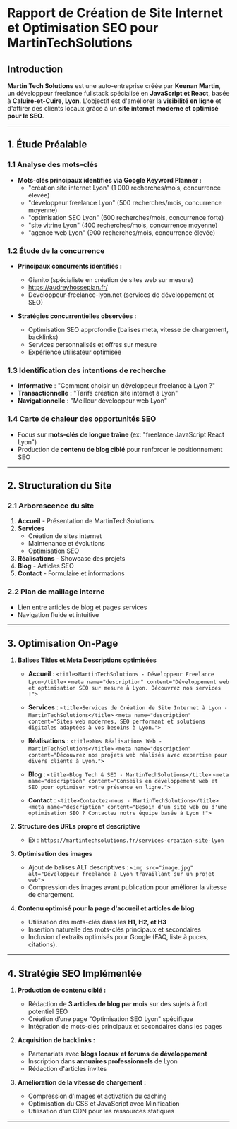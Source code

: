 # Rapport de Création de Site Internet et Optimisation SEO pour MartinTechSolutions

## Introduction

**Martin Tech Solutions** est une auto-entreprise créée par **Keenan Martin**, un développeur freelance fullstack spécialisé en **JavaScript et React**, basée à **Caluire-et-Cuire, Lyon**. L'objectif est d'améliorer la **visibilité en ligne** et d'attirer des clients locaux grâce à un **site internet moderne et optimisé pour le SEO**.

---

## 1. Étude Préalable

### 1.1 **Analyse des mots-clés**

- **Mots-clés principaux identifiés via Google Keyword Planner :**
  - "création site internet Lyon" (1 000 recherches/mois, concurrence élevée)
  - "développeur freelance Lyon" (500 recherches/mois, concurrence moyenne)
  - "optimisation SEO Lyon" (600 recherches/mois, concurrence forte)
  - "site vitrine Lyon" (400 recherches/mois, concurrence moyenne)
  - "agence web Lyon" (900 recherches/mois, concurrence élevée)

### 1.2 **Étude de la concurrence**

- **Principaux concurrents identifiés :**
  - Gianito (spécialiste en création de sites web sur mesure)
  - https://audreyhossepian.fr/
  - Developpeur-freelance-lyon.net (services de développement et SEO)

- **Stratégies concurrentielles observées :**
  - Optimisation SEO approfondie (balises meta, vitesse de chargement, backlinks)
  - Services personnalisés et offres sur mesure
  - Expérience utilisateur optimisée

### 1.3 **Identification des intentions de recherche**

- **Informative** : "Comment choisir un développeur freelance à Lyon ?"
- **Transactionnelle** : "Tarifs création site internet à Lyon"
- **Navigationnelle** : "Meilleur développeur web Lyon"

### 1.4 **Carte de chaleur des opportunités SEO**

- Focus sur **mots-clés de longue traîne** (ex: "freelance JavaScript React Lyon")
- Production de **contenu de blog ciblé** pour renforcer le positionnement SEO

---

## 2. Structuration du Site

### 2.1 **Arborescence du site**

1. **Accueil** - Présentation de MartinTechSolutions
2. **Services**
   - Création de sites internet
   - Maintenance et évolutions
   - Optimisation SEO
3. **Réalisations** - Showcase des projets
4. **Blog** - Articles SEO
5. **Contact** - Formulaire et informations

### 2.2 **Plan de maillage interne**

- Lien entre articles de blog et pages services
- Navigation fluide et intuitive

---

## 3. Optimisation On-Page

1. **Balises Titles et Meta Descriptions optimisées**
   - **Accueil** : `<title>MartinTechSolutions - Développeur Freelance Lyon</title>`
     `<meta name="description" content="Développement web et optimisation SEO sur mesure à Lyon. Découvrez nos services !">`
   
   - **Services** : `<title>Services de Création de Site Internet à Lyon - MartinTechSolutions</title>`
     `<meta name="description" content="Sites web modernes, SEO performant et solutions digitales adaptées à vos besoins à Lyon.">`
   
   - **Réalisations** : `<title>Nos Réalisations Web - MartinTechSolutions</title>`
     `<meta name="description" content="Découvrez nos projets web réalisés avec expertise pour divers clients à Lyon.">`
   
   - **Blog** : `<title>Blog Tech & SEO - MartinTechSolutions</title>`
     `<meta name="description" content="Conseils en développement web et SEO pour optimiser votre présence en ligne.">`
   
   - **Contact** : `<title>Contactez-nous - MartinTechSolutions</title>`
     `<meta name="description" content="Besoin d'un site web ou d'une optimisation SEO ? Contactez notre équipe basée à Lyon !">`

2. **Structure des URLs propre et descriptive**
   - Ex : `https://martintechsolutions.fr/services-creation-site-lyon`

3. **Optimisation des images**
   - Ajout de balises ALT descriptives : `<img src="image.jpg" alt="Développeur freelance à Lyon travaillant sur un projet web">`
   - Compression des images avant publication pour améliorer la vitesse de chargement.

4. **Contenu optimisé pour la page d'accueil et articles de blog**
   - Utilisation des mots-clés dans les **H1, H2, et H3**
   - Insertion naturelle des mots-clés principaux et secondaires
   - Inclusion d'extraits optimisés pour Google (FAQ, liste à puces, citations).

---

## 4. Stratégie SEO Implémentée

1. **Production de contenu ciblé :**
   - Rédaction de **3 articles de blog par mois** sur des sujets à fort potentiel SEO
   - Création d’une page "Optimisation SEO Lyon" spécifique
   - Intégration de mots-clés principaux et secondaires dans les pages

2. **Acquisition de backlinks :**
   - Partenariats avec **blogs locaux et forums de développement**
   - Inscription dans **annuaires professionnels** de Lyon
   - Rédaction d'articles invités

3. **Amélioration de la vitesse de chargement :**
   - Compression d'images et activation du caching
   - Optimisation du CSS et JavaScript avec Minification
   - Utilisation d’un CDN pour les ressources statiques

---

